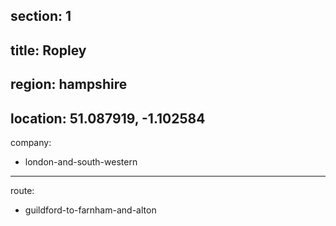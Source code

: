 section: 1
----
title: Ropley
----
region: hampshire
----
location: 51.087919, -1.102584
----
company:
- london-and-south-western
----
route:
- guildford-to-farnham-and-alton
